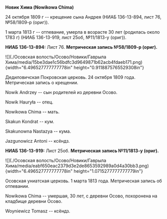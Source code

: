 **Новик Хима (Nowikowa Chima)**

24 октября 1809 г -- крещение сына Андрея (НИАБ 136-13-894, лист 76,
№58/1809-р (ориг)).

1 марта 1813 г -- отпевание, умерла в возрасте 30 лет (родилась около
1783 г) (НИАБ 136-13-919, лист 25об, №11/1813-у (ориг)).

**НИАБ 136-13-894:** Лист 76. **Метрическая запись №58/1809-р (ориг).**

![](./Осовская волость/Осово/Новики/Гаврыла Хима/media/15be3dae1c56bdfc3d9649871b62acb4fdaeb171.png){width="6.496527777777778in"
height="0.9118875765529308in"}

Дедиловичская Покровская церковь. 24 октября 1809 года. Метрическая
запись о крещении.

Nowik Andrzey -- сын родителей из деревни Осовo.

Nowik Hauryła -- отец.

Nowikowa Chima -- мать.

Skakun Kondrat -- кум.

Skakunowna Nastazya -- кума.

Jazgunowicz Antoni -- ксёндз.

**НИАБ 136-13-919:** Лист 25об. **Метрическая запись №11/1813-у
(ориг).**

![](./Осовская волость/Осово/Новики/Гаврыла Хима/media/eabf650eac2379d3e2de8653592989a0d4a30bb3.png){width="6.496527777777778in"
height="1.0715277777777779in"}

Осовская униатская церковь. 1 марта 1813 года. Метрическая запись об
отпевании.

Nowikowa Chima -- умершая, 30 лет, с деревни Осово, похоронена на
кладбище деревни Осово.

Woyniewicz Tomasz -- ксёндз.
